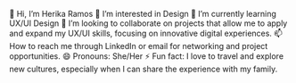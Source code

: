 👋 Hi, I’m Herika Ramos
👀 I’m interested in Design
🌱 I’m currently learning UX/UI Design
💞️ I’m looking to collaborate on projects that allow me to apply and expand my UX/UI skills, focusing on innovative digital experiences.
📫 How to reach me through LinkedIn or email for networking and project opportunities.
😄 Pronouns: She/Her
⚡ Fun fact: I love to travel and explore new cultures, especially when I can share the experience with my family.

<!---
HerikaRamos/HerikaRamos is a ✨ special ✨ repository because its `README.md` (this file) appears on your GitHub profile.
You can click the Preview link to take a look at your changes.
--->
